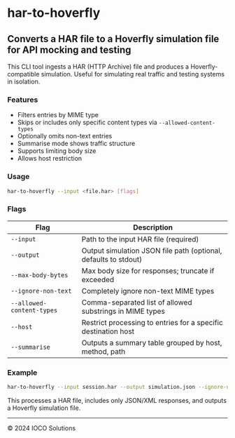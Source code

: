 # har-to-hoverfly

## Converts a HAR file to a Hoverfly simulation file for API mocking and testing

This CLI tool ingests a HAR (HTTP Archive) file and produces a Hoverfly-compatible simulation. Useful for simulating real traffic and testing systems in isolation.

### Features

- Filters entries by MIME type
- Skips or includes only specific content types via `--allowed-content-types`
- Optionally omits non-text entries
- Summarise mode shows traffic structure
- Supports limiting body size
- Allows host restriction

### Usage

```bash
har-to-hoverfly --input <file.har> [flags]
```

### Flags

| Flag                      | Description                                                                 |
|---------------------------|-----------------------------------------------------------------------------|
| `--input`                | Path to the input HAR file (required)                                       |
| `--output`               | Output simulation JSON file path (optional, defaults to stdout)             |
| `--max-body-bytes`       | Max body size for responses; truncate if exceeded                           |
| `--ignore-non-text`      | Completely ignore non-text MIME types                                       |
| `--allowed-content-types`| Comma-separated list of allowed substrings in MIME types                    |
| `--host`                 | Restrict processing to entries for a specific destination host              |
| `--summarise`            | Outputs a summary table grouped by host, method, path                       |

### Example

```bash
har-to-hoverfly --input session.har --output simulation.json --ignore-non-text --allowed-content-types json,xml
```

This processes a HAR file, includes only JSON/XML responses, and outputs a Hoverfly simulation file.

---

© 2024 IOCO Solutions 
